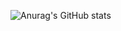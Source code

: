 ![Anurag's GitHub stats](https://github-readme-stats.vercel.app/api?username=yunqiliu11&show_icons=true&local=cn)
